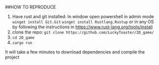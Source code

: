 ##HOW TO REPRODUCE 
1) Have rust and git installed: In window open powershell in admin mode `winget install Git.Git` `winget install Rustlang.Rustup` or in any OS by following the instructions in https://www.rust-lang.org/tools/install
3) clone the repo: `git clone https://github.com/LuckyToaster/2D_game/`
4) `cd 2D_game`
5) `cargo run`

It will take a few minutes to download dependencies and compile the project
